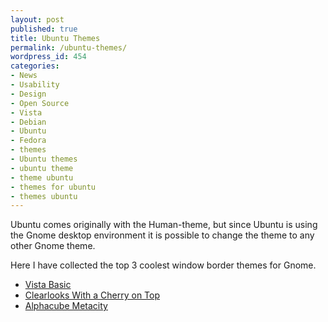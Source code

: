 ```yaml
---
layout: post
published: true
title: Ubuntu Themes
permalink: /ubuntu-themes/
wordpress_id: 454
categories:
- News
- Usability
- Design
- Open Source
- Vista
- Debian
- Ubuntu
- Fedora
- themes
- Ubuntu themes
- ubuntu theme
- theme ubuntu
- themes for ubuntu
- themes ubuntu
---
```



Ubuntu comes originally with the Human-theme, but since Ubuntu is using the Gnome desktop environment it is possible to change the theme to any other Gnome theme.

Here I have collected the top 3 coolest window border themes for Gnome.

<ul>
	<li><a href="http://art.gnome.org/themes/metacity/1337">Vista Basic</a></li>
	<li><a href="http://art.gnome.org/themes/metacity/1256">Clearlooks With a Cherry on Top</a></li>
	<li><a href="http://art.gnome.org/themes/metacity/1171">Alphacube Metacity</a></li>

</ul>







